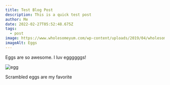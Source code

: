 ```yaml
---
title: Test Blog Post
description: This is a quick test post
author: Me
date: 2022-02-27T05:52:48.675Z
tags:
  - post
image: https://www.wholesomeyum.com/wp-content/uploads/2019/04/wholesomeyum-Perfect-Baked-Hard-Boiled-Eggs-In-The-Oven-14.jpg
imageAlt: Eggs
---
```

Eggs are so awesome. I luv eggggggs!



![egg](https://w7.pngwing.com/pngs/499/766/png-transparent-egg-android-apk-egg-thumbnail.png "Egg oval")

Scrambled eggs are my favorite
